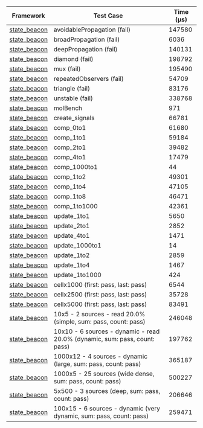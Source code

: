 | Framework | Test Case | Time (μs) |
| --- | --- | --- |
| [state_beacon](https://github.com/jinyus/dart_beacon) | avoidablePropagation (fail) | 147580 |
| [state_beacon](https://github.com/jinyus/dart_beacon) | broadPropagation (fail) | 6036 |
| [state_beacon](https://github.com/jinyus/dart_beacon) | deepPropagation (fail) | 140131 |
| [state_beacon](https://github.com/jinyus/dart_beacon) | diamond (fail) | 198792 |
| [state_beacon](https://github.com/jinyus/dart_beacon) | mux (fail) | 195490 |
| [state_beacon](https://github.com/jinyus/dart_beacon) | repeatedObservers (fail) | 54709 |
| [state_beacon](https://github.com/jinyus/dart_beacon) | triangle (fail) | 83176 |
| [state_beacon](https://github.com/jinyus/dart_beacon) | unstable (fail) | 338768 |
| [state_beacon](https://github.com/jinyus/dart_beacon) | molBench | 971 |
| [state_beacon](https://github.com/jinyus/dart_beacon) | create_signals | 66781 |
| [state_beacon](https://github.com/jinyus/dart_beacon) | comp_0to1 | 61680 |
| [state_beacon](https://github.com/jinyus/dart_beacon) | comp_1to1 | 59184 |
| [state_beacon](https://github.com/jinyus/dart_beacon) | comp_2to1 | 39482 |
| [state_beacon](https://github.com/jinyus/dart_beacon) | comp_4to1 | 17479 |
| [state_beacon](https://github.com/jinyus/dart_beacon) | comp_1000to1 | 44 |
| [state_beacon](https://github.com/jinyus/dart_beacon) | comp_1to2 | 49301 |
| [state_beacon](https://github.com/jinyus/dart_beacon) | comp_1to4 | 47105 |
| [state_beacon](https://github.com/jinyus/dart_beacon) | comp_1to8 | 46471 |
| [state_beacon](https://github.com/jinyus/dart_beacon) | comp_1to1000 | 42361 |
| [state_beacon](https://github.com/jinyus/dart_beacon) | update_1to1 | 5650 |
| [state_beacon](https://github.com/jinyus/dart_beacon) | update_2to1 | 2852 |
| [state_beacon](https://github.com/jinyus/dart_beacon) | update_4to1 | 1471 |
| [state_beacon](https://github.com/jinyus/dart_beacon) | update_1000to1 | 14 |
| [state_beacon](https://github.com/jinyus/dart_beacon) | update_1to2 | 2859 |
| [state_beacon](https://github.com/jinyus/dart_beacon) | update_1to4 | 1467 |
| [state_beacon](https://github.com/jinyus/dart_beacon) | update_1to1000 | 424 |
| [state_beacon](https://github.com/jinyus/dart_beacon) | cellx1000 (first: pass, last: pass) | 6544 |
| [state_beacon](https://github.com/jinyus/dart_beacon) | cellx2500 (first: pass, last: pass) | 35728 |
| [state_beacon](https://github.com/jinyus/dart_beacon) | cellx5000 (first: pass, last: pass) | 83491 |
| [state_beacon](https://github.com/jinyus/dart_beacon) | 10x5 - 2 sources - read 20.0% (simple, sum: pass, count: pass) | 246048 |
| [state_beacon](https://github.com/jinyus/dart_beacon) | 10x10 - 6 sources - dynamic - read 20.0% (dynamic, sum: pass, count: pass) | 197762 |
| [state_beacon](https://github.com/jinyus/dart_beacon) | 1000x12 - 4 sources - dynamic (large, sum: pass, count: pass) | 365187 |
| [state_beacon](https://github.com/jinyus/dart_beacon) | 1000x5 - 25 sources (wide dense, sum: pass, count: pass) | 500227 |
| [state_beacon](https://github.com/jinyus/dart_beacon) | 5x500 - 3 sources (deep, sum: pass, count: pass) | 206646 |
| [state_beacon](https://github.com/jinyus/dart_beacon) | 100x15 - 6 sources - dynamic (very dynamic, sum: pass, count: pass) | 259471 |
